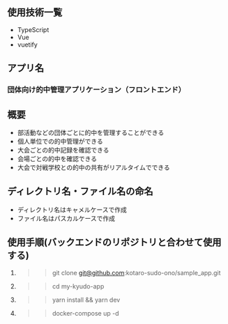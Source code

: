 ## 使用技術一覧
- TypeScript
- Vue
- vuetify

## アプリ名
### 団体向け的中管理アプリケーション（フロントエンド）

## 概要
- 部活動などの団体ごとに的中を管理することができる
- 個人単位での的中管理ができる
- 大会ごとの的中記録を確認できる
- 会場ごとの的中を確認できる
- 大会で対戦学校との的中の共有がリアルタイムでできる

## ディレクトリ名・ファイル名の命名
- ディレクトリ名はキャメルケースで作成
- ファイル名はパスカルケースで作成

## 使用手順(バックエンドのリポジトリと合わせて使用する)
1. >>git clone git@github.com:kotaro-sudo-ono/sample_app.git
2. >>cd my-kyudo-app
3. >>yarn install && yarn dev
4. >>docker-compose up -d
